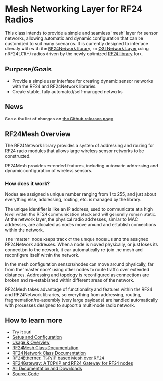 # Mesh Networking Layer for RF24 Radios

This class intends to provide a simple and seamless 'mesh' layer for sensor networks,
allowing automatic and dynamic configuration that can be customized to suit many scenarios.
It is currently designed to interface directly with with the
[RF24Network library](http://nRF24.github.io/RF24Network), an
[OSI Network Layer](http://en.wikipedia.org/wiki/Network_layer) using nRF24L01(+) radios
driven by the newly optimized [RF24 library](http://nRF24.github.io/RF24) fork.

## Purpose/Goals

- Provide a simple user interface for creating dynamic sensor networks with the RF24 and RF24Network libraries.
- Create stable, fully automated/self-managed networks

## News

See a the list of changes on [the Github releases page](https://github.com/nRF24/RF24Mesh/releases/)

## RF24Mesh Overview

The RF24Network library provides a system of addressing and routing for RF24 radio modules
that allows large wireless sensor networks to be constructed.

RF24Mesh provides extended features, including automatic addressing and dynamic configuration
of wireless sensors.

### How does it work?

Nodes are assigned a unique number ranging from 1 to 255, and just about everything else, addressing, routing, etc. is managed by the library.

The unique identifier is like an IP address, used to communicate at a high level within the
RF24 communication stack and will generally remain static. At the network layer, the physical
radio addresses, similar to MAC addresses, are allocated as nodes move around and establish
connections within the network.

The 'master' node keeps track of the unique nodeIDs and the assigned RF24Network addresses.
When a node is moved physically, or just loses its connection to the network,
it can automatically re-join the mesh and reconfigure itself within the network.

In the mesh configuration sensors/nodes can move around physically, far from the 'master
node' using other nodes to route traffic over extended distances. Addressing and
topology is reconfigured as connections are broken and re-established within different areas
of the network.

RF24Mesh takes advantage of functionality and features within the RF24 and RF24Network
libraries, so everything from addressing, routing, fragmentation/re-assembly
(very large payloads) are handled automatically with processes designed to support a
multi-node radio network.

## How to learn more

- Try it out!
- [Setup and Configuration](md_docs_setup_config.html)
- [Usage & Overview](md_docs_general_usage.html)
- [RF24Mesh Class Documentation](classRF24Mesh.html)
- [RF24 Network Class Documentation](http://nRF24.github.io/RF24Network/)
- [RF24Ethernet: TCP/IP based Mesh over RF24](http://nRF24.github.io/RF24Ethernet/)
- [RF24Gateway: A TCP/IP and RF24 Gateway for RF24 nodes](http://nRF24.github.io/RF24Gateway/)
- [All Documentation and Downloads](https://tmrh20.github.io)
- [Source Code](https://github.com/nRF24/RF24Mesh)

